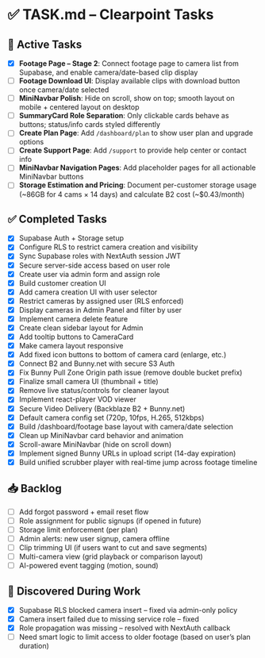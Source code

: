 # ✅ TASK.md – Clearpoint Tasks

## 🔧 Active Tasks

- [x] **Footage Page – Stage 2**: Connect footage page to camera list from Supabase, and enable camera/date-based clip display
- [ ] **Footage Download UI**: Display available clips with download button once camera/date selected
- [ ] **MiniNavbar Polish**: Hide on scroll, show on top; smooth layout on mobile + centered layout on desktop
- [ ] **SummaryCard Role Separation**: Only clickable cards behave as buttons; status/info cards styled differently
- [ ] **Create Plan Page**: Add `/dashboard/plan` to show user plan and upgrade options
- [ ] **Create Support Page**: Add `/support` to provide help center or contact info
- [ ] **MiniNavbar Navigation Pages**: Add placeholder pages for all actionable MiniNavbar buttons
- [ ] **Storage Estimation and Pricing**: Document per-customer storage usage (~86GB for 4 cams × 14 days) and calculate B2 cost (~$0.43/month)

## ✅ Completed Tasks

- [x] Supabase Auth + Storage setup
- [x] Configure RLS to restrict camera creation and visibility
- [x] Sync Supabase roles with NextAuth session JWT
- [x] Secure server-side access based on user role
- [x] Create user via admin form and assign role
- [x] Build customer creation UI
- [x] Add camera creation UI with user selector
- [x] Restrict cameras by assigned user (RLS enforced)
- [x] Display cameras in Admin Panel and filter by user
- [x] Implement camera delete feature
- [x] Create clean sidebar layout for Admin
- [x] Add tooltip buttons to CameraCard
- [x] Make camera layout responsive
- [x] Add fixed icon buttons to bottom of camera card (enlarge, etc.)
- [x] Connect B2 and Bunny.net with secure S3 Auth
- [x] Fix Bunny Pull Zone Origin path issue (remove double bucket prefix)
- [x] Finalize small camera UI (thumbnail + title)
- [x] Remove live status/controls for cleaner layout
- [x] Implement react-player VOD viewer
- [x] Secure Video Delivery (Backblaze B2 + Bunny.net)
- [x] Default camera config set (720p, 10fps, H.265, 512kbps)
- [x] Build /dashboard/footage base layout with camera/date selection
- [x] Clean up MiniNavbar card behavior and animation
- [x] Scroll-aware MiniNavbar (hide on scroll down)
- [x] Implement signed Bunny URLs in upload script (14-day expiration)
- [x] Build unified scrubber player with real-time jump across footage timeline

## 📥 Backlog

- [ ] Add forgot password + email reset flow
- [ ] Role assignment for public signups (if opened in future)
- [ ] Storage limit enforcement (per plan)
- [ ] Admin alerts: new user signup, camera offline
- [ ] Clip trimming UI (if users want to cut and save segments)
- [ ] Multi-camera view (grid playback or comparison layout)
- [ ] AI-powered event tagging (motion, sound)

## 📌 Discovered During Work

- [x] Supabase RLS blocked camera insert – fixed via admin-only policy
- [x] Camera insert failed due to missing service role – fixed
- [x] Role propagation was missing – resolved with NextAuth callback
- [ ] Need smart logic to limit access to older footage (based on user’s plan duration)
